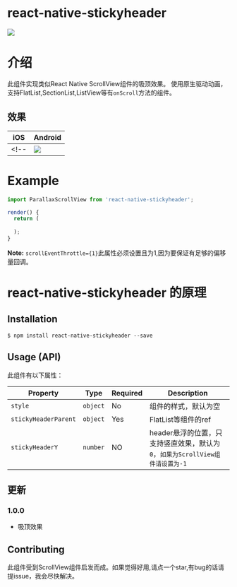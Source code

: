 # react-native-stickyheader
[![](https://img.shields.io/npm/dm/react-native-stickyheader.svg?style=flat-square)](https://www.npmjs.com/package/react-native-stickyheader)

# 介绍

此组件实现类似React Native ScrollView组件的吸顶效果。
使用原生驱动动画，支持FlatList,SectionList,ListView等有`onScroll`方法的组件。

## 效果

| iOS | Android |
| --- | ------- |
<!-- | ![](./demo.ios.0.17.2.gif) | ![](./demo.android.0.17.2.gif) | -->

# Example

```js
import ParallaxScrollView from 'react-native-stickyheader';

render() {
  return (
   
  );
}
```
**Note:** `scrollEventThrottle={1}`此属性必须设置且为1,因为要保证有足够的偏移量回调。


# react-native-stickyheader 的原理




## Installation

```
$ npm install react-native-stickyheader --save
```


## Usage (API)

此组件有以下属性：

| Property | Type | Required | Description |
| -------- | ---- | -------- | ----------- |
| `style` | `object` | No | 组件的样式，默认为空 |
| `stickyHeaderParent` | `object` | Yes | FlatList等组件的ref |
| `stickyHeaderY` | `number` | NO | header悬浮的位置，只支持竖直效果，默认为`0`，`如果为ScrollView组件请设置为-1` |

## 更新

### 1.0.0

- 吸顶效果

## Contributing

此组件受到ScrollView组件启发而成。如果觉得好用,请点一个star,有bug的话请提issue，我会尽快解决。

